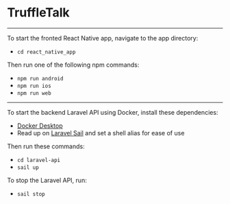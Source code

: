 # TruffleTalk

---
To start the fronted React Native app, navigate to the app directory:

- `cd react_native_app`

Then run one of the following npm commands:
- `npm run android`
- `npm run ios`
- `npm run web`

---

To start the backend Laravel API using Docker, install these dependencies:
- [Docker Desktop](https://www.docker.com/products/docker-desktop/)
- Read up on [Laravel Sail](https://laravel.com/docs/10.x/sail) and set a shell alias for ease of use

Then run these commands:
- `cd laravel-api`
- `sail up`

To stop the Laravel API, run:
- `sail stop`
